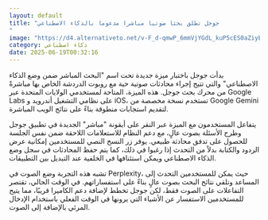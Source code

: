 ```yaml
---
layout: default
title: "جوجل تطلق بحثا صوتيا مباشرا مدعوما بالذكاء الاصطناعي
"
image: "https://d4.alternativeto.net/v-F_d-qmwP_6mmVjYGdL_kuP5cES0aZiyEX9DXWuSBw/rs:fill:1520:760:0/g:ce:0:0/YWJzOi8vZGlzdC9jb250ZW50LzE3NTAyOTQwMzU4NjIucG5n.png"
category: ذكاء اصطناعي
date: 2025-06-19T00:32:16
---
```


بدأت جوجل باختبار ميزة جديدة تحت اسم "البحث المباشر ضمن وضع الذكاء الاصطناعي" والتي تتيح إجراء محادثات صوتية حية مع روبوت الدردشة الخاص بها مباشرةً من محرك بحث جوجل. هذه الميزة، المتاحة لمستخدمي الولايات المتحدة عبر Google Labs على نظامي التشغيل أندرويد و iOS، تستخدم نسخة مخصصة من Google Gemini لتقديم استجابات منطوقة بناءً على نتائج الويب المباشرة.

يتفاعل المستخدمون مع الميزة عبر النقر على أيقونة "مباشر" الجديدة في تطبيق جوجل وطرح الأسئلة بصوت عالٍ، مع دعم النظام للاستعلامات اللاحقة ضمن نفس الجلسة للحصول على تدفق محادثة طبيعي. يوفر زر النسخ النصي للمستخدمين إمكانية عرض الردود والكتابة بدلاً من التحدث إذا رغبوا في ذلك، كما يتم حفظ المحادثات في سجل وضع الذكاء الاصطناعي ويمكن استئنافها في الخلفية عند التبديل بين التطبيقات.

تشبه هذه التجربة وضع الصوت في Perplexity، حيث يمكن للمستخدمين التحدث إلى المساعد وتلقي نتائج البحث بصوت عالٍ بناءً على استفساراتهم. في الوقت الحالي، تقتصر التفاعلات على الصوت فقط، لكن جوجل تخطط لإضافة دعم الكاميرا قريبًا، مما يتيح للمستخدمين الاستفسار عن الأشياء التي يرونها في الوقت الفعلي باستخدام الإدخال المرئي بالإضافة إلى الصوت.
